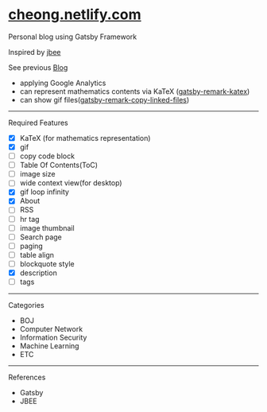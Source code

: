 # [cheong.netlify.com](https://cheong.netlify.com/)

Personal blog using Gatsby Framework

Inspired by [jbee](https://jbee.io/)

See previous [Blog](https://younghk.netlify.com/)

- applying Google Analytics
- can represent mathematics contents via KaTeX ([gatsby-remark-katex](https://www.gatsbyjs.org/packages/gatsby-remark-katex/))
- can show gif files([gatsby-remark-copy-linked-files](https://www.gatsbyjs.org/packages/gatsby-remark-copy-linked-files/?=copy-))

---

Required Features  

- [x] KaTeX (for mathematics representation)
- [x] gif
- [ ] copy code block
- [ ] Table Of Contents(ToC)
- [ ] image size
- [ ] wide context view(for desktop)
- [x] gif loop infinity
- [x] About
- [ ] RSS
- [ ] hr tag
- [ ] image thumbnail  
- [ ] Search page
- [ ] paging  
- [ ] table align
- [ ] blockquote style
- [x] description
- [ ] tags

---

Categories

- BOJ
- Computer Network
- Information Security
- Machine Learning
- ETC

---

References

- Gatsby
- JBEE